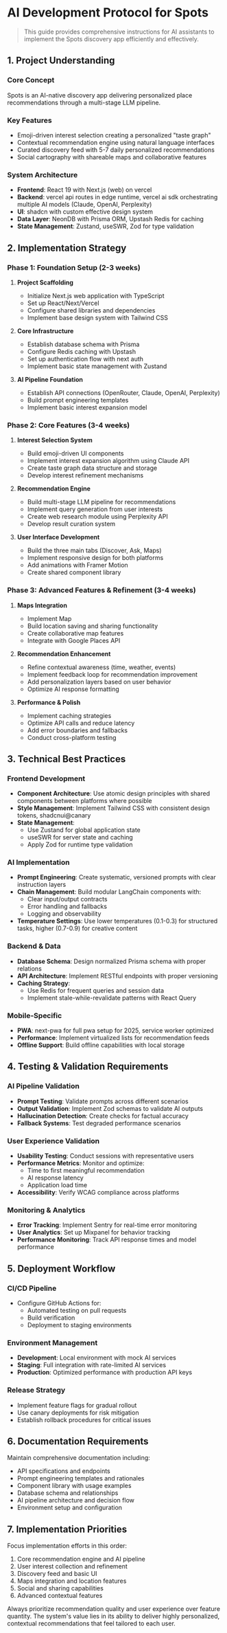 # AI Development Protocol for Spots

> This guide provides comprehensive instructions for AI assistants to implement the Spots discovery app efficiently and effectively.

## 1. Project Understanding

### Core Concept
Spots is an AI-native discovery app delivering personalized place recommendations through a multi-stage LLM pipeline. 

### Key Features
- Emoji-driven interest selection creating a personalized "taste graph"
- Contextual recommendation engine using natural language interfaces
- Curated discovery feed with 5-7 daily personalized recommendations
- Social cartography with shareable maps and collaborative features

### System Architecture
- **Frontend**: React 19 with Next.js (web) on vercel
- **Backend**: vercel api routes in edge runtime, vercel ai sdk orchestrating multiple AI models (Claude, OpenAI, Perplexity)
- **UI**: shadcn with custom effective design system
- **Data Layer**: NeonDB with Prisma ORM, Upstash Redis for caching
- **State Management**: Zustand, useSWR, Zod for type validation

## 2. Implementation Strategy

### Phase 1: Foundation Setup (2-3 weeks)
1. **Project Scaffolding**
   - Initialize Next.js web application with TypeScript
   - Set up React/Next/Vercel
   - Configure shared libraries and dependencies
   - Implement base design system with Tailwind CSS

2. **Core Infrastructure**
   - Establish database schema with Prisma
   - Configure Redis caching with Upstash
   - Set up authentication flow with next auth
   - Implement basic state management with Zustand

3. **AI Pipeline Foundation**
   - Establish API connections (OpenRouter, Claude, OpenAI, Perplexity)
   - Build prompt engineering templates
   - Implement basic interest expansion model

### Phase 2: Core Features (3-4 weeks)
1. **Interest Selection System**
   - Build emoji-driven UI components
   - Implement interest expansion algorithm using Claude API
   - Create taste graph data structure and storage
   - Develop interest refinement mechanisms

2. **Recommendation Engine**
   - Build multi-stage LLM pipeline for recommendations
   - Implement query generation from user interests
   - Create web research module using Perplexity API
   - Develop result curation system

3. **User Interface Development**
   - Build the three main tabs (Discover, Ask, Maps)
   - Implement responsive design for both platforms
   - Add animations with Framer Motion
   - Create shared component library

### Phase 3: Advanced Features & Refinement (3-4 weeks)
1. **Maps Integration**
   - Implement Map
   - Build location saving and sharing functionality
   - Create collaborative map features
   - Integrate with Google Places API

2. **Recommendation Enhancement**
   - Refine contextual awareness (time, weather, events)
   - Implement feedback loop for recommendation improvement
   - Add personalization layers based on user behavior
   - Optimize AI response formatting

3. **Performance & Polish**
   - Implement caching strategies
   - Optimize API calls and reduce latency
   - Add error boundaries and fallbacks
   - Conduct cross-platform testing

## 3. Technical Best Practices

### Frontend Development
- **Component Architecture**: Use atomic design principles with shared components between platforms where possible
- **Style Management**: Implement Tailwind CSS with consistent design tokens, shadcnui@canary
- **State Management**:
  - Use Zustand for global application state
  - useSWR for server state and caching
  - Apply Zod for runtime type validation

### AI Implementation
- **Prompt Engineering**: Create systematic, versioned prompts with clear instruction layers
- **Chain Management**: Build modular LangChain components with:
  - Clear input/output contracts
  - Error handling and fallbacks
  - Logging and observability
- **Temperature Settings**: Use lower temperatures (0.1-0.3) for structured tasks, higher (0.7-0.9) for creative content

### Backend & Data
- **Database Schema**: Design normalized Prisma schema with proper relations
- **API Architecture**: Implement RESTful endpoints with proper versioning
- **Caching Strategy**:
  - Use Redis for frequent queries and session data
  - Implement stale-while-revalidate patterns with React Query

### Mobile-Specific
- **PWA**: next-pwa for full pwa setup for 2025, service worker optimized
- **Performance**: Implement virtualized lists for recommendation feeds
- **Offline Support**: Build offline capabilities with local storage

## 4. Testing & Validation Requirements

### AI Pipeline Validation
- **Prompt Testing**: Validate prompts across different scenarios
- **Output Validation**: Implement Zod schemas to validate AI outputs
- **Hallucination Detection**: Create checks for factual accuracy
- **Fallback Systems**: Test degraded performance scenarios

### User Experience Validation
- **Usability Testing**: Conduct sessions with representative users
- **Performance Metrics**: Monitor and optimize:
  - Time to first meaningful recommendation
  - AI response latency
  - Application load time
- **Accessibility**: Verify WCAG compliance across platforms

### Monitoring & Analytics
- **Error Tracking**: Implement Sentry for real-time error monitoring
- **User Analytics**: Set up Mixpanel for behavior tracking
- **Performance Monitoring**: Track API response times and model performance

## 5. Deployment Workflow

### CI/CD Pipeline
- Configure GitHub Actions for:
  - Automated testing on pull requests
  - Build verification
  - Deployment to staging environments

### Environment Management
- **Development**: Local environment with mock AI services
- **Staging**: Full integration with rate-limited AI services
- **Production**: Optimized performance with production API keys

### Release Strategy
- Implement feature flags for gradual rollout
- Use canary deployments for risk mitigation
- Establish rollback procedures for critical issues

## 6. Documentation Requirements

Maintain comprehensive documentation including:
- API specifications and endpoints
- Prompt engineering templates and rationales
- Component library with usage examples
- Database schema and relationships
- AI pipeline architecture and decision flow
- Environment setup and configuration

## 7. Implementation Priorities

Focus implementation efforts in this order:
1. Core recommendation engine and AI pipeline
2. User interest collection and refinement
3. Discovery feed and basic UI
4. Maps integration and location features
5. Social and sharing capabilities
6. Advanced contextual features

Always prioritize recommendation quality and user experience over feature quantity. The system's value lies in its ability to deliver highly personalized, contextual recommendations that feel tailored to each user.